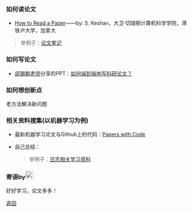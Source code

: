 ### 如何读论文

- <a href="https://web.stanford.edu/class/ee384m/Handouts/HowtoReadPaper.pdf" target="_blank">How to Read a Paper</a>——by: S. Keshav，大卫·切瑞顿计算机科学学院，滑铁卢大学，加拿大

>举例子：<a href="" target="_blank">论文笔记</a>

### 如何写论文

- <a href="https://xpqiu.github.io/" target="_blank">邱锡鹏老师</a>分享的PPT：<a href="https://xpqiu.github.io/slides/20181019-PaperWriting.pdf" target="_blank">如何端到端地写科研论文？</a>

### 如何想创新点

老方法解决新问题

### 相关资料搜集(以机器学习为例)

- 最新机器学习论文与Github上的代码：<a href="https://paperswithcode.com/" target="_blank">Papers with Code</a>

- 自己总结：
  >举例子：<a href="https://loganalysis.github.io/relatedData/" target="_blank">日志相关学习资料</a>

### 寄语by<a href="./" target="_blank"><img src="https://avatars.githubusercontent.com/u/8464332?v=4" width="22" /></a>

好好学习，论文多多！

[返回](./)
